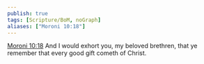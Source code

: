 ```yaml
---
publish: true
tags: [Scripture/BoM, noGraph]
aliases: ["Moroni 10:18"]
---
```

[Moroni 10:18](https://churchofjesuschrist.org/study/scriptures/bofm/moro/10?lang=eng&id=p18#p18) And I would exhort you, my beloved brethren, that ye remember that every good gift cometh of Christ.
